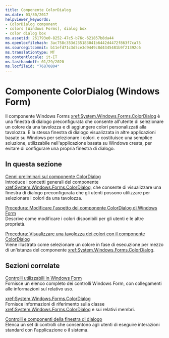 ```yaml
---
title: Componente ColorDialog
ms.date: 03/30/2017
helpviewer_keywords:
- ColorDialog component
- colors [Windows Forms], dialog box
- color dialog box
ms.assetid: 261793e0-8252-47c5-b76c-621857b8da44
ms.openlocfilehash: 3ac758c353d235183041b6442d4472f863f7ca75
ms.sourcegitcommit: b11efd71c3d5ce3d9449c8d4345481b9f21392c6
ms.translationtype: MT
ms.contentlocale: it-IT
ms.lasthandoff: 01/29/2020
ms.locfileid: "76870804"
---
```

# <a name="colordialog-component-windows-forms"></a>Componente ColorDialog (Windows Form)
Il componente Windows Forms <xref:System.Windows.Forms.ColorDialog> è una finestra di dialogo preconfigurata che consente all'utente di selezionare un colore da una tavolozza e di aggiungere colori personalizzati alla tavolozza. È la stessa finestra di dialogo visualizzata in altre applicazioni basate su Windows per selezionare i colori. e costituisce una semplice soluzione, utilizzabile nell'applicazione basata su Windows creata, per evitare di configurare una propria finestra di dialogo.  
  
## <a name="in-this-section"></a>In questa sezione  
 [Cenni preliminari sul componente ColorDialog](colordialog-component-overview-windows-forms.md)  
 Introduce i concetti generali del componente <xref:System.Windows.Forms.ColorDialog>, che consente di visualizzare una finestra di dialogo preconfigurata che gli utenti possono utilizzare per selezionare i colori da una tavolozza.  
  
 [Procedura: Modificare l'aspetto del componente ColorDialog di Windows Form](how-to-change-the-appearance-of-the-windows-forms-colordialog-component.md)  
 Descrive come modificare i colori disponibili per gli utenti e le altre proprietà.  
  
 [Procedura: Visualizzare una tavolozza dei colori con il componente ColorDialog](how-to-show-a-color-palette-with-the-colordialog-component.md)  
 Viene illustrato come selezionare un colore in fase di esecuzione per mezzo di un'istanza del componente <xref:System.Windows.Forms.ColorDialog>.  
  
## <a name="related-sections"></a>Sezioni correlate  
 [Controlli utilizzabili in Windows Form](controls-to-use-on-windows-forms.md)  
 Fornisce un elenco completo dei controlli Windows Form, con collegamenti alle informazioni sul relativo uso.  
  
 <xref:System.Windows.Forms.ColorDialog>  
 Fornisce informazioni di riferimento sulla classe <xref:System.Windows.Forms.ColorDialog> e sui relativi membri.  
 
 [Controlli e componenti della finestra di dialogo](dialog-box-controls-and-components-windows-forms.md)  
 Elenca un set di controlli che consentono agli utenti di eseguire interazioni standard con l'applicazione o il sistema.
